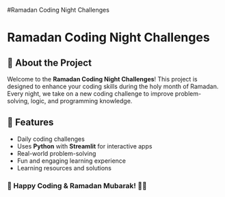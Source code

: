 #Ramadan Coding Night Challenges 
# Ramadan Coding Night Challenges

## 🌙 About the Project
Welcome to the **Ramadan Coding Night Challenges**! This project is designed to enhance your coding skills during the holy month of Ramadan. Every night, we take on a new coding challenge to improve problem-solving, logic, and programming knowledge.

## 🚀 Features
- Daily coding challenges
- Uses **Python** with **Streamlit** for interactive apps
- Real-world problem-solving
- Fun and engaging learning experience
- Learning resources and solutions


### 🎉 Happy Coding & Ramadan Mubarak! 🌙✨

